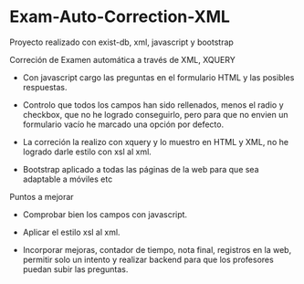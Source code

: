 # Exam-Auto-Correction-XML
Proyecto realizado con exist-db, xml, javascript y bootstrap

Correción de Examen automática a través de XML, XQUERY

- Con javascript cargo las preguntas en el formulario HTML y las posibles respuestas.

- Controlo que todos los campos han sido rellenados, menos el radio y checkbox, que no he logrado conseguirlo, pero para que no envien un formulario vacío he marcado una opción por defecto.

- La correción la realizo con xquery y lo muestro en HTML y XML, no he logrado darle estilo con xsl al xml.

- Bootstrap aplicado a todas las páginas de la web para que sea adaptable a móviles etc

Puntos a mejorar

- Comprobar bien los campos con javascript.

- Aplicar el estilo xsl al xml.

- Incorporar mejoras, contador de tiempo, nota final, registros en la web, permitir solo un intento y realizar backend para que los profesores puedan subir las preguntas.
